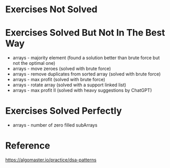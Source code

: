 # Exercises Not Solved



# Exercises Solved But Not In The Best Way
- arrays - majority element (found a solution better than brute force but not the optimal one)
- arrays - move zeroes (solved with brute force)
- arrays - remove duplicates from sorted array (solved with brute force)
- arrays - max profit (solved with brute force)
- arrays - rotate array (solved with a support linked list)
- arrays - max profit II (solved with heavy suggestions by ChatGPT)

# Exercises Solved Perfectly
- arrays - number of zero filled subArrays



# Reference
https://algomaster.io/practice/dsa-patterns













